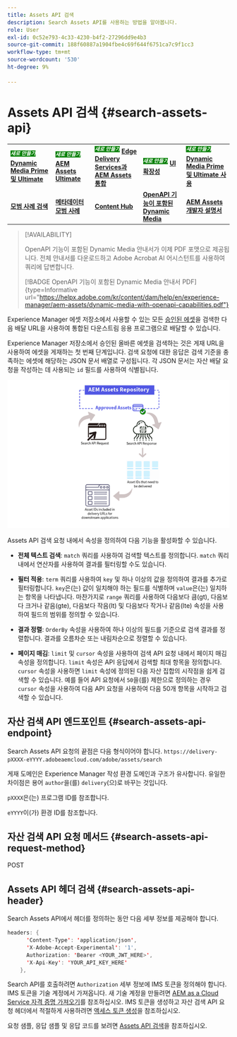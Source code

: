 ```yaml
---
title: Assets API 검색
description: Search Assets API를 사용하는 방법을 알아봅니다.
role: User
exl-id: 0c52e793-4c33-4230-b4f2-27296dd9e4b3
source-git-commit: 188f60887a1904fbe4c69f644f6751ca7c9f1cc3
workflow-type: tm+mt
source-wordcount: '530'
ht-degree: 9%

---
```


# Assets API 검색 {#search-assets-api}

<table>
    <tr>
        <td>
            <sup style= "background-color:#008000; color:#FFFFFF; font-weight:bold"><i>새로 만들기</i></sup> <a href="/help/assets/dynamic-media/dm-prime-ultimate.md"><b>Dynamic Media Prime 및 Ultimate</b></a>
        </td>
        <td>
            <sup style= "background-color:#008000; color:#FFFFFF; font-weight:bold"><i>새로 만들기</i></sup> <a href="/help/assets/assets-ultimate-overview.md"><b>AEM Assets Ultimate</b></a>
        </td>
        <td>
            <sup style= "background-color:#008000; color:#FFFFFF; font-weight:bold"><i>새로 만들기</i></sup> <a href="/help/assets/integrate-aem-assets-edge-delivery-services.md"><b>Edge Delivery Services과 AEM Assets 통합</b></a>
        </td>
        <td>
            <sup style= "background-color:#008000; color:#FFFFFF; font-weight:bold"><i>새로 만들기</i></sup> <a href="/help/assets/aem-assets-view-ui-extensibility.md"><b>UI 확장성</b></a>
        </td>
          <td>
            <sup style= "background-color:#008000; color:#FFFFFF; font-weight:bold"><i>새로 만들기</i></sup> <a href="/help/assets/dynamic-media/enable-dynamic-media-prime-and-ultimate.md"><b>Dynamic Media Prime 및 Ultimate 사용</b></a>
        </td>
    </tr>
    <tr>
        <td>
            <a href="/help/assets/search-best-practices.md"><b>모범 사례 검색</b></a>
        </td>
        <td>
            <a href="/help/assets/metadata-best-practices.md"><b>메타데이터 모범 사례</b></a>
        </td>
        <td>
            <a href="/help/assets/product-overview.md"><b>Content Hub</b></a>
        </td>
        <td>
            <a href="/help/assets/dynamic-media-open-apis-overview.md"><b>OpenAPI 기능이 포함된 Dynamic Media</b></a>
        </td>
        <td>
            <a href="https://developer.adobe.com/experience-cloud/experience-manager-apis/"><b>AEM Assets 개발자 설명서</b></a>
        </td>
    </tr>
</table>

>[!AVAILABILITY]
>
>OpenAPI 기능이 포함된 Dynamic Media 안내서가 이제 PDF 포맷으로 제공됩니다. 전체 안내서를 다운로드하고 Adobe Acrobat AI 어시스턴트를 사용하여 쿼리에 답변합니다.
>
>[!BADGE OpenAPI 기능이 포함된 Dynamic Media 안내서 PDF]{type=Informative url="https://helpx.adobe.com/kr/content/dam/help/en/experience-manager/aem-assets/dynamic-media-with-openapi-capabilities.pdf"}

Experience Manager 에셋 저장소에서 사용할 수 있는 모든 [승인된 에셋](approve-assets.md)을 검색한 다음 배달 URL을 사용하여 통합된 다운스트림 응용 프로그램으로 배달할 수 있습니다.

Experience Manager 저장소에서 승인된 올바른 에셋을 검색하는 것은 게재 URL을 사용하여 에셋을 게재하는 첫 번째 단계입니다. 검색 요청에 대한 응답은 검색 기준을 충족하는 에셋에 해당하는 JSON 문서 배열로 구성됩니다. 각 JSON 문서는 자산 배달 요청을 작성하는 데 사용되는 `id` 필드를 사용하여 식별됩니다.

![다이렉트 이진 업로드 프로토콜 개요](assets/search-assets-api-overview.png)

Assets API 검색 요청 내에서 속성을 정의하여 다음 기능을 활성화할 수 있습니다.

* **전체 텍스트 검색**: `match` 쿼리를 사용하여 검색할 텍스트를 정의합니다.  `match` 쿼리 내에서 연산자를 사용하여 결과를 필터링할 수도 있습니다.

* **필터 적용**: `term` 쿼리를 사용하여 `key` 및 하나 이상의 값을 정의하여 결과를 추가로 필터링합니다. `key`은(는) 값이 일치해야 하는 필드를 식별하며 `value`은(는) 일치하는 항목을 나타냅니다. 마찬가지로 `range` 쿼리를 사용하여 다음보다 큼(gt), 다음보다 크거나 같음(gte), 다음보다 작음(lt) 및 다음보다 작거나 같음(lte) 속성을 사용하여 필드의 범위를 정의할 수 있습니다.

* **결과 정렬**: `OrderBy` 속성을 사용하여 하나 이상의 필드를 기준으로 검색 결과를 정렬합니다. 결과를 오름차순 또는 내림차순으로 정렬할 수 있습니다.

* **페이지 매김**: `limit` 및 `cursor` 속성을 사용하여 검색 API 요청 내에서 페이지 매김 속성을 정의합니다. `limit` 속성은 API 응답에서 검색할 최대 항목을 정의합니다. `cursor` 속성을 사용하면 `limit` 속성에 정의된 다음 자산 집합의 시작점을 쉽게 검색할 수 있습니다. 예를 들어 API 요청에서 `50`을(를) 제한으로 정의하는 경우 `cursor` 속성을 사용하여 다음 API 요청을 사용하여 다음 50개 항목을 시작하고 검색할 수 있습니다.

## 자산 검색 API 엔드포인트 {#search-assets-api-endpoint}

Search Assets API 요청의 끝점은 다음 형식이어야 합니다.
`https://delivery-pXXXX-eYYYY.adobeaemcloud.com/adobe/assets/search`

게재 도메인은 Experience Manager 작성 환경 도메인과 구조가 유사합니다. 유일한 차이점은 용어 `author`을(를) `delivery`(으)로 바꾸는 것입니다.

`pXXXX`은(는) 프로그램 ID를 참조합니다.

`eYYYY`이(가) 환경 ID를 참조합니다.

## 자산 검색 API 요청 메서드 {#search-assets-api-request-method}

POST

## Assets API 헤더 검색 {#search-assets-api-header}

Search Assets API에서 헤더를 정의하는 동안 다음 세부 정보를 제공해야 합니다.

```java
headers: {
      'Content-Type': 'application/json',
      'X-Adobe-Accept-Experimental': '1',
      Authorization: 'Bearer <YOUR_JWT_HERE>',
      'X-Api-Key': 'YOUR_API_KEY_HERE'
    },
```

Search API를 호출하려면 `Authorization` 세부 정보에 IMS 토큰을 정의해야 합니다. IMS 토큰을 기술 계정에서 가져옵니다. 새 기술 계정을 만들려면 [AEM as a Cloud Service 자격 증명 가져오기](https://experienceleague.adobe.com/docs/experience-manager-cloud-service/content/implementing/developing/generating-access-tokens-for-server-side-apis.html?lang=en#fetch-the-aem-as-a-cloud-service-credentials)를 참조하십시오. IMS 토큰을 생성하고 자산 검색 API 요청 헤더에서 적절하게 사용하려면 [액세스 토큰 생성](https://experienceleague.adobe.com/docs/experience-manager-cloud-service/content/implementing/developing/generating-access-tokens-for-server-side-apis.html?lang=en#generating-the-access-token)을 참조하십시오.

요청 샘플, 응답 샘플 및 응답 코드를 보려면 [Assets API 검색](https://adobe-aem-assets-delivery-experimental.redoc.ly/#operation/search)을 참조하십시오.
